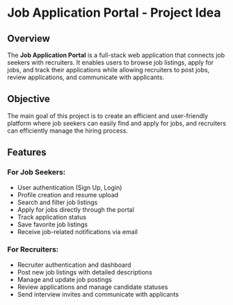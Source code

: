 # Job Application Portal - Project Idea

## Overview
The **Job Application Portal** is a full-stack web application that connects job seekers with recruiters. It enables users to browse job listings, apply for jobs, and track their applications while allowing recruiters to post jobs, review applications, and communicate with applicants.

## Objective
The main goal of this project is to create an efficient and user-friendly platform where job seekers can easily find and apply for jobs, and recruiters can efficiently manage the hiring process.

## Features

### **For Job Seekers:**
- User authentication (Sign Up, Login)
- Profile creation and resume upload
- Search and filter job listings
- Apply for jobs directly through the portal
- Track application status
- Save favorite job listings
- Receive job-related notifications via email

### **For Recruiters:**
- Recruiter authentication and dashboard
- Post new job listings with detailed descriptions
- Manage and update job postings
- Review applications and manage candidate statuses
- Send interview invites and communicate with applicants